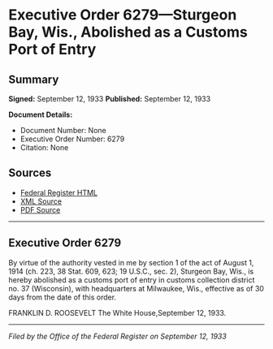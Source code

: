 # Executive Order 6279—Sturgeon Bay, Wis., Abolished as a Customs Port of Entry

## Summary

**Signed:** September 12, 1933
**Published:** September 12, 1933

**Document Details:**
- Document Number: None
- Executive Order Number: 6279
- Citation: None

## Sources
- [Federal Register HTML](https://www.presidency.ucsb.edu/documents/executive-order-6279-sturgeon-bay-wis-abolished-customs-port-entry)
- [XML Source](None)
- [PDF Source](None)

---

## Executive Order 6279

By virtue of the authority vested in me by section 1 of the act of August 1, 1914 (ch. 223, 38 Stat. 609, 623; 19 U.S.C., sec. 2), Sturgeon Bay, Wis., is hereby abolished as a customs port of entry in customs collection district no. 37 (Wisconsin), with headquarters at Milwaukee, Wis., effective as of 30 days from the date of this order.

FRANKLIN D. ROOSEVELT
The White House,September 12, 1933.

---

*Filed by the Office of the Federal Register on September 12, 1933*
